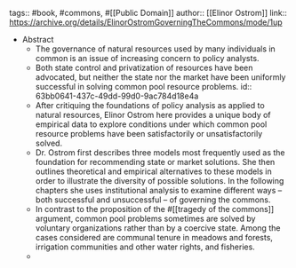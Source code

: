 tags:: #book, #commons, #[[Public Domain]]
author:: [[Elinor Ostrom]]
link:: https://archive.org/details/ElinorOstromGoverningTheCommons/mode/1up

- Abstract
	- The governance of natural resources used by many individuals in common is an issue of increasing concern to policy analysts.
	- Both state control and privatization of resources have been advocated, but neither the state nor the market have been uniformly successful in solving common pool resource problems.
	  id:: 63bb0641-437c-49dd-99d0-9ac784d18e4a
	- After critiquing the foundations of policy analysis as applied to natural resources, Elinor Ostrom here provides a unique body of empirical data to explore conditions under which common pool resource problems have been satisfactorily or unsatisfactorily solved.
	- Dr. Ostrom first describes three models most frequently used as the foundation for recommending state or market solutions. She then outlines theoretical and empirical alternatives to these models in order to illustrate the diversity of possible solutions. In the following chapters she uses institutional analysis to examine different ways – both successful and unsuccessful – of governing the commons.
	- In contrast to the proposition of the #[[tragedy of the commons]] argument, common pool problems sometimes are solved by voluntary organizations rather than by a coercive state. Among the cases considered are communal tenure in meadows and forests, irrigation communities and other water rights, and fisheries.
	-